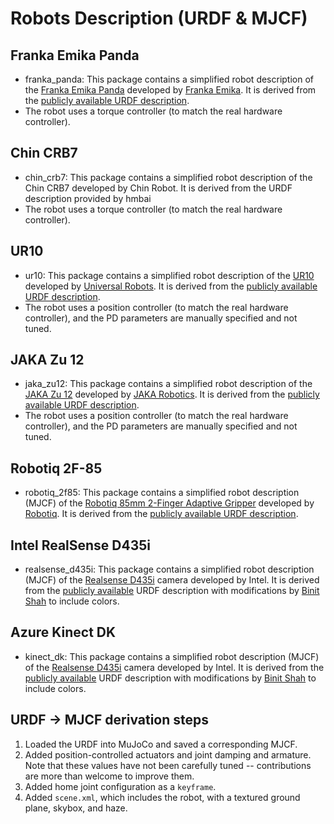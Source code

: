# Robots Description (URDF & MJCF)

## Franka Emika Panda

- franka_panda: This package contains a simplified robot description of the [Franka Emika Panda](https://www.franka.de/) developed by [Franka Emika](https://www.franka.de/company). It is derived from the [publicly available URDF description](https://github.com/frankaemika/franka_ros/tree/develop/franka_description/robots/panda).
- The robot uses a torque controller (to match the real hardware controller).

## Chin CRB7

- chin_crb7: This package contains a simplified robot description of the Chin CRB7 developed by Chin Robot. It is derived from the URDF description provided by hmbai
- The robot uses a torque controller (to match the real hardware controller).

## UR10

- ur10: This package contains a simplified robot description of the [UR10](https://www.universal-robots.com/products/ur10-robot/) developed by [Universal Robots](https://www.universal-robots.com/). It is derived from the [publicly available URDF description](https://github.com/ros-industrial/universal_robot/tree/noetic-devel/ur_description/urdf).
- The robot uses a position controller (to match the real hardware controller), and the PD parameters are manually specified and not tuned.

## JAKA Zu 12

- jaka_zu12: This package contains a simplified robot description of the [JAKA Zu 12](https://www.jaka.com/en/productDetails/JAKA_Zu_12) developed by [JAKA Robotics](https://www.jaka.com/en/index). It is derived from the [publicly available URDF description](https://github.com/JakaCobot/jaka_robot/tree/main/jaka_robot_v2.2/src/jaka_description/urdf).
- The robot uses a position controller (to match the real hardware controller), and the PD parameters are manually specified and not tuned.

## Robotiq 2F-85

- robotiq_2f85: This package contains a simplified robot description (MJCF) of the [Robotiq 85mm 2-Finger Adaptive Gripper](https://robotiq.com/products/2f85-140-adaptive-robot-gripper) developed by [Robotiq](https://robotiq.com/). It is derived from the [publicly available URDF description](https://github.com/ros-industrial/robotiq/tree/kinetic-devel/robotiq_2f_85_gripper_visualization).

## Intel RealSense D435i

- realsense_d435i: This package contains a simplified robot description (MJCF) of the [Realsense D435i](https://www.intelrealsense.com/depth-camera-d435i/) camera developed by Intel. It is derived from the [publicly available](https://github.com/IntelRealSense/realsense-ros/blob/ros2-development/realsense2_description/urdf/_d435i.urdf.xacro) URDF description with modifications by [Binit Shah](https://www.linkedin.com/in/binit-shah) to include colors.

## Azure Kinect DK

- kinect_dk: This package contains a simplified robot description (MJCF) of the [Realsense D435i](https://www.intelrealsense.com/depth-camera-d435i/) camera developed by Intel. It is derived from the [publicly available](https://github.com/IntelRealSense/realsense-ros/blob/ros2-development/realsense2_description/urdf/_d435i.urdf.xacro) URDF description with modifications by [Binit Shah](https://www.linkedin.com/in/binit-shah) to include colors.

## URDF → MJCF derivation steps

1. Loaded the URDF into MuJoCo and saved a corresponding MJCF.
2. Added position-controlled actuators and joint damping and armature. Note that these values have not been carefully tuned -- contributions are more than welcome to improve them.
3. Added home joint configuration as a `keyframe`.
4. Added `scene.xml`, which includes the robot, with a textured ground plane, skybox, and haze.